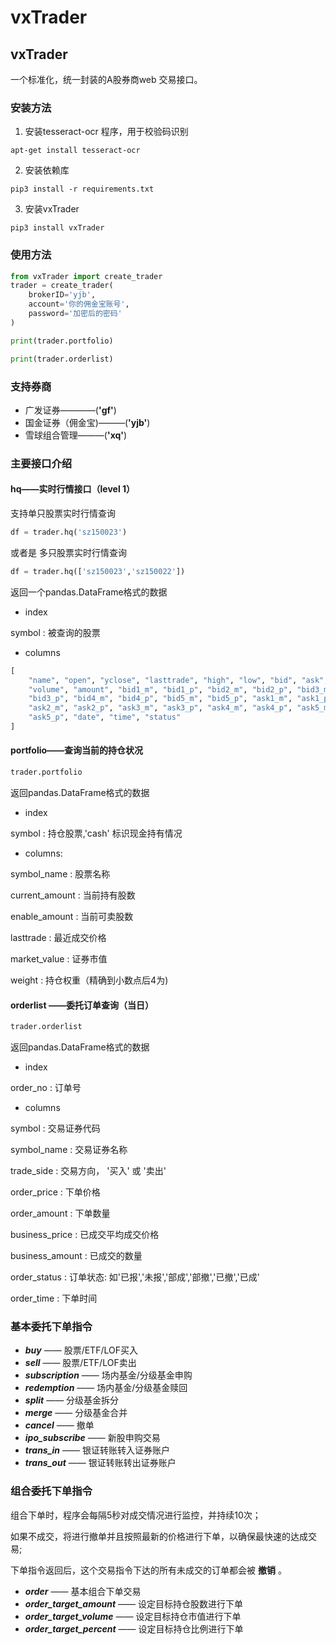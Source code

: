 # vxTrader

## vxTrader

一个标准化，统一封装的A股券商web 交易接口。

### 安装方法

1. 安装tesseract-ocr 程序，用于校验码识别
```
apt-get install tesseract-ocr
```

2. 安装依赖库
```
pip3 install -r requirements.txt
```
3. 安装vxTrader

```
pip3 install vxTrader
```

### 使用方法

```python
from vxTrader import create_trader
trader = create_trader(
    brokerID='yjb',
    account='你的佣金宝账号',
    password='加密后的密码'
)

print(trader.portfolio)

print(trader.orderlist)

```

### 支持券商

* 广发证券————(__'gf'__)  
* 国金证券（佣金宝)———(__'yjb'__)   
* 雪球组合管理———(__'xq'__)   

### 主要接口介绍

#### hq——实时行情接口（level 1）

支持单只股票实时行情查询

```python
df = trader.hq('sz150023')
```
或者是 多只股票实时行情查询
```python
df = trader.hq(['sz150023','sz150022'])
```
返回一个pandas.DataFrame格式的数据
* index

symbol : 被查询的股票

* columns

```python
[
    "name", "open", "yclose", "lasttrade", "high", "low", "bid", "ask",
    "volume", "amount", "bid1_m", "bid1_p", "bid2_m", "bid2_p", "bid3_m",
    "bid3_p", "bid4_m", "bid4_p", "bid5_m", "bid5_p", "ask1_m", "ask1_p",
    "ask2_m", "ask2_p", "ask3_m", "ask3_p", "ask4_m", "ask4_p", "ask5_m",
    "ask5_p", "date", "time", "status"
]
```

#### portfolio——查询当前的持仓状况

```python
trader.portfolio
```

返回pandas.DataFrame格式的数据
* index 

symbol : 持仓股票,'cash' 标识现金持有情况
* columns:

symbol_name : 股票名称

current_amount : 当前持有股数

enable_amount : 当前可卖股数

lasttrade : 最近成交价格

market_value : 证券市值

weight : 持仓权重（精确到小数点后4为)



#### orderlist ——委托订单查询（当日）

```python
trader.orderlist
```
返回pandas.DataFrame格式的数据

* index 

order_no : 订单号

* columns

symbol : 交易证券代码

symbol_name : 交易证券名称

trade_side : 交易方向， '买入' 或 '卖出'

order_price : 下单价格

order_amount : 下单数量

business_price : 已成交平均成交价格

business_amount : 已成交的数量

order_status : 订单状态: 如'已报','未报','部成','部撤','已撤','已成'

order_time : 下单时间

### 基本委托下单指令

* ___buy___   —— 股票/ETF/LOF买入
* ___sell___  —— 股票/ETF/LOF卖出
* ___subscription___ —— 场内基金/分级基金申购
* ___redemption___ —— 场内基金/分级基金赎回
* ___split___ —— 分级基金拆分
* ___merge___ —— 分级基金合并
* ___cancel___ —— 撤单
* ___ipo_subscribe___ —— 新股申购交易
* ___trans_in___ —— 银证转账转入证券账户
* ___trans_out___ —— 银证转账转出证券账户

### 组合委托下单指令

组合下单时，程序会每隔5秒对成交情况进行监控，并持续10次；

如果不成交，将进行撤单并且按照最新的价格进行下单，以确保最快速的达成交易;

下单指令返回后，这个交易指令下达的所有未成交的订单都会被 __撤销__ 。

* ___order___ —— 基本组合下单交易
* ___order_target_amount___ —— 设定目标持仓股数进行下单
* ___order_target_volume___ —— 设定目标持仓市值进行下单
* ___order_target_percent___ —— 设定目标持仓比例进行下单

